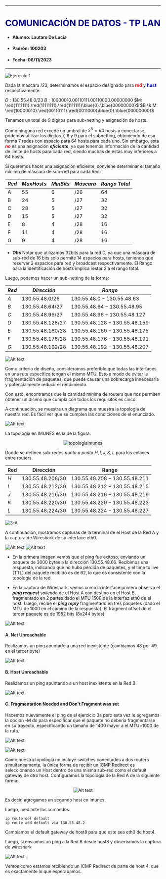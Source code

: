 
---

# <font color='darkblue'>COMUNICACIÓN DE DATOS - TP LAN</font>

- #### Alumno: Lautaro De Lucía
- #### Padrón: 100203
- #### Fecha: 06/11/2023

---

![Ejercicio 1](image-1.png)

Dada la máscara $/23$, determinamos el espacio designado para **<font color='red'>red</font>** y **<font color='blue'>host</font>** respectivamente:

$D: 130.55.48.0/23$
$B: 10000010.00110111.00110000.00000000$
$M: \red{1111111}.\red{11111111}.\red{1111111}\blue{0}.\blue{00000000}$
$B \& M: \red{10000010}.\red{00110111}.\red{0011000}\blue{0}.\blue{00000000}$

Tenemos un total de 9 dígitos para sub-netting y asignación de hosts.

Como ningúna red excede un umbral de $2^6=64$ hosts a conectarse, podemos utilizar los dígitos $7$, $8$ y $9$ para el subnetting, obteniendo de esa forma 7 redes con espacio para 64 hosts para cada uno.  Sin embargo, esta ***<font color='red'>no</font>*** es una asignación ***eficiente***, ya que tenemos información de la cantidad de límite de hosts para cada red, siendo muchas de estas muy inferiores a 64 hosts.

Si queremos hacer una asignación eficiente, conviene determinar el tamaño mínimo de máscara de sub-red para cada Red:

<center>

|$Red$| $MaxHosts$ | $MinBits$ | $Máscara$ | $Rango \ Total$ |
|--- |---|---| --- | --- |
| A | 55  | 6 | /26 | 64 |
| B | 24 | 5 | /27 | 32 |
| C | 28 | 5 | /27 | 32 |
| D | 15 | 5 | /27 | 32 |
| E | 8 | 4 | /28 | 16 |
| F | 11 | 4 | /28 | 16 |
| G | 9 | 4 | /28 | 16 |

</center>

- ***Obs***
Notar que utilizamos 32bits para la red D, ya que una máscara de sub-red de 16 bits solo permite 14 espacios para hosts, teniendo que reservar 2 espacios para red y broadcast respectivamente. El Rango para la identificación de hosts implica restar 2 a el rango total.

Luego, podemos hacer un sub-netting de la forma:

| $Red$  | $Dirección$ | $Rango$ |
| --- | --- | --- |
| $A$  | $130.55.48.0/26$ | $130.55.48.0 - 130.55.48.63$ |
| $B$ | $130.55.48.64/27$ | $130.55.48.64 - 130.55.48.95$ |
| $C$ | $130.55.48.96/27$ |  $130.55.48.96 - 130.55.48.127$ |
| $D$ | $130.55.48.128/27$ |  $130.55.48.128 - 130.55.48.159$ |
| $E$ | $130.55.48.160/28$| $130.55.48.160 - 130.55.48.175$ |
| $F$ | $130.55.48.176/28$ | $130.55.48.176 - 130.55.48.191$ |
| $G$ | $130.55.48.192/28$| $130.55.48.192 - 130.55.48.207$ |

![Alt text](image-2.png)

Como criterio de diseño, consideramos preferible que todas las interfaces en una ruta específica tengan el mismo MTU. Esto a modo de evitar la fragmentación de paquetes, que puede causar una sobrecarga innecesaria y potencialmente reducir el rendimiento.

Con esto, encontramos que la cantidad mínima de routers que nos permiten obtener un diseño que cumpla con todos los requisitos es cinco. 

A continuación, se muestra un diagrama que muestra la topología de nuestra red. Es fácil ver que se cumplen las condiciones de el enunciado.


![Alt text](image-3.png)

La topología en IMUNES es la de la figura:

<center>

![topologiaimunes](topologiaimunes2.png)

</center>

Donde se definen sub-redes *punto a punto* $H,I,J,K,L$ para los enlaces entre routers.

|Red|Dirección|Rango|
|---|---|---|
| $H$ | $130.55.48.208/30$ |  $130.55.48.208 - 130.55.48.211$ |
| $I$ | $130.55.48.212/30$| $130.55.48.212 - 130.55.48.215$ |
| $J$ | $130.55.48.216/30$ | $130.55.48.216 - 130.55.48.219$ |
| $K$ | $130.55.48.220/30$| $130.55.48.220 - 130.55.48.223$ |
| $L$ | $130.55.48.224/30$| $130.55.48.224 - 130.55.48.227$ |

![3-A](image-4.png)

A continuación, mostramos capturas de la terminal de el Host de la Red A y la captura de Wireshark de su interface eth0.

![Alt text](image-6.png)
![Alt text](image-5.png)

- En la primera imagen vemos que el ping fue exitoso, enviando un paquete de $3000$ bytes a la dirección $130.55.48.66$. Recibimos una respuesta, indicando que no hubo pérdida de paquetes, y el time to live (TTL) del paquete recibido es de $62$, lo que es consistente con la topología de la red.

- En la captura de Wireshark, vemos como la interface primero observa el ***ping request*** *saliendo* de el Host A con destino en el Host B, fragmentado en 2 partes dado el MTU 1500 de la interfaz eth0 de el host. Luego, recibe el ***ping reply*** fragmentado en tres paquetes (dado el MTU de 1000 en el camino de la respuesta). El fragment offset de el tercer paquete es de 1952 bits (8x244 bytes).

![Alt text](image-8.png)

#### A. Net Unreachable

Realizamos un ping apuntado a una red inexistente (cambiamos $48$ por $49$ en el tercer byte)

![Alt text](image-7.png)

#### B. Host Unreachable

Realizamos un ping apuntando a un host inexistente en la Red B.

![Alt text](image-9.png)

#### C. Fragmentation Needed and Don't Fragment was set

Hacemos nuevamente el ping de el ejercicio 3a pero esta vez le agregamos la opción -M do para especificar que el paquete no debería fragmentarse en su trayecto, especificando un tamaño de 1400 mayor a el MTU=1000 de la ruta.

![Alt text](image-10.png)


![Alt text](image-11.png)

Como nuestra topología no incluye switches conectados a dos routers simultaneamente, la única forma de recibir un ICMP Redirect es seleccionando un Host dentro de una misma sub-red como el default gateway de otro host. Configuramos la topología de la Red A de la siguiente forma:

<center>

![Alt text](image-13.png)

</center>

Es decir, agregamos un segundo host en Imunes.

Luego, mediante los comandos:

```
ip route del default
ip route add default via 130.55.48.2
```

Cambiamos el default gateway de host8 para que este sea eth0 de host4.

Luego, si enviamos un ping a la Red B desde host8 y observamos la captura de wireshark

![Alt text](image-12.png)

Vemos como estamos recibiendo un ICMP Redirect de parte de host 4, que es exactamente lo que esperabamos.